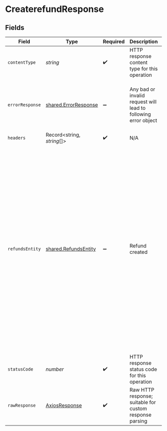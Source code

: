 # CreaterefundResponse


## Fields

| Field                                                                                                                                                                                                                                                                                                                                                                                                                                                                                                                                          | Type                                                                                                                                                                                                                                                                                                                                                                                                                                                                                                                                           | Required                                                                                                                                                                                                                                                                                                                                                                                                                                                                                                                                       | Description                                                                                                                                                                                                                                                                                                                                                                                                                                                                                                                                    | Example                                                                                                                                                                                                                                                                                                                                                                                                                                                                                                                                        |
| ---------------------------------------------------------------------------------------------------------------------------------------------------------------------------------------------------------------------------------------------------------------------------------------------------------------------------------------------------------------------------------------------------------------------------------------------------------------------------------------------------------------------------------------------- | ---------------------------------------------------------------------------------------------------------------------------------------------------------------------------------------------------------------------------------------------------------------------------------------------------------------------------------------------------------------------------------------------------------------------------------------------------------------------------------------------------------------------------------------------- | ---------------------------------------------------------------------------------------------------------------------------------------------------------------------------------------------------------------------------------------------------------------------------------------------------------------------------------------------------------------------------------------------------------------------------------------------------------------------------------------------------------------------------------------------- | ---------------------------------------------------------------------------------------------------------------------------------------------------------------------------------------------------------------------------------------------------------------------------------------------------------------------------------------------------------------------------------------------------------------------------------------------------------------------------------------------------------------------------------------------- | ---------------------------------------------------------------------------------------------------------------------------------------------------------------------------------------------------------------------------------------------------------------------------------------------------------------------------------------------------------------------------------------------------------------------------------------------------------------------------------------------------------------------------------------------- |
| `contentType`                                                                                                                                                                                                                                                                                                                                                                                                                                                                                                                                  | *string*                                                                                                                                                                                                                                                                                                                                                                                                                                                                                                                                       | :heavy_check_mark:                                                                                                                                                                                                                                                                                                                                                                                                                                                                                                                             | HTTP response content type for this operation                                                                                                                                                                                                                                                                                                                                                                                                                                                                                                  |                                                                                                                                                                                                                                                                                                                                                                                                                                                                                                                                                |
| `errorResponse`                                                                                                                                                                                                                                                                                                                                                                                                                                                                                                                                | [shared.ErrorResponse](../../../sdk/models/shared/errorresponse.md)                                                                                                                                                                                                                                                                                                                                                                                                                                                                            | :heavy_minus_sign:                                                                                                                                                                                                                                                                                                                                                                                                                                                                                                                             | Any bad or invalid request will lead to following error object                                                                                                                                                                                                                                                                                                                                                                                                                                                                                 | {<br/>"message": "bad URL, please check API documentation",<br/>"code": "request_failed",<br/>"type": "invalid_request_error"<br/>}                                                                                                                                                                                                                                                                                                                                                                                                            |
| `headers`                                                                                                                                                                                                                                                                                                                                                                                                                                                                                                                                      | Record<string, *string*[]>                                                                                                                                                                                                                                                                                                                                                                                                                                                                                                                     | :heavy_check_mark:                                                                                                                                                                                                                                                                                                                                                                                                                                                                                                                             | N/A                                                                                                                                                                                                                                                                                                                                                                                                                                                                                                                                            |                                                                                                                                                                                                                                                                                                                                                                                                                                                                                                                                                |
| `refundsEntity`                                                                                                                                                                                                                                                                                                                                                                                                                                                                                                                                | [shared.RefundsEntity](../../../sdk/models/shared/refundsentity.md)                                                                                                                                                                                                                                                                                                                                                                                                                                                                            | :heavy_minus_sign:                                                                                                                                                                                                                                                                                                                                                                                                                                                                                                                             | Refund created                                                                                                                                                                                                                                                                                                                                                                                                                                                                                                                                 | {<br/>"cf_payment_id": 918812,<br/>"cf_refund_id": "refund_1553338",<br/>"refund_id": "REF-123",<br/>"order_id": "c6G-QMcbm1848",<br/>"entity": "refund",<br/>"refund_amount": 100.81,<br/>"refund_currency": "INR",<br/>"refund_note": "Refund for order #123",<br/>"refund_status": "SUCCESS",<br/>"refund_type": "MERCHANT_INITIATED",<br/>"refund_splits": [],<br/>"status_description": "In Progress",<br/>"refund_arn": "RF12312",<br/>"metadata": null,<br/>"created_at": "2021-07-25T08:57:52+05:30",<br/>"processed_at": "2021-07-25T12:57:52+05:30",<br/>"refund_charge": 0,<br/>"refund_mode": "STANDARD"<br/>} |
| `statusCode`                                                                                                                                                                                                                                                                                                                                                                                                                                                                                                                                   | *number*                                                                                                                                                                                                                                                                                                                                                                                                                                                                                                                                       | :heavy_check_mark:                                                                                                                                                                                                                                                                                                                                                                                                                                                                                                                             | HTTP response status code for this operation                                                                                                                                                                                                                                                                                                                                                                                                                                                                                                   |                                                                                                                                                                                                                                                                                                                                                                                                                                                                                                                                                |
| `rawResponse`                                                                                                                                                                                                                                                                                                                                                                                                                                                                                                                                  | [AxiosResponse](https://axios-http.com/docs/res_schema)                                                                                                                                                                                                                                                                                                                                                                                                                                                                                        | :heavy_check_mark:                                                                                                                                                                                                                                                                                                                                                                                                                                                                                                                             | Raw HTTP response; suitable for custom response parsing                                                                                                                                                                                                                                                                                                                                                                                                                                                                                        |                                                                                                                                                                                                                                                                                                                                                                                                                                                                                                                                                |